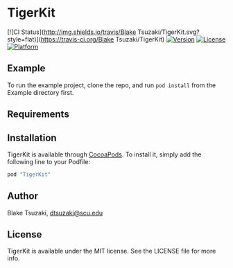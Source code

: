 # TigerKit

[![CI Status](http://img.shields.io/travis/Blake Tsuzaki/TigerKit.svg?style=flat)](https://travis-ci.org/Blake Tsuzaki/TigerKit)
[![Version](https://img.shields.io/cocoapods/v/TigerKit.svg?style=flat)](http://cocoapods.org/pods/TigerKit)
[![License](https://img.shields.io/cocoapods/l/TigerKit.svg?style=flat)](http://cocoapods.org/pods/TigerKit)
[![Platform](https://img.shields.io/cocoapods/p/TigerKit.svg?style=flat)](http://cocoapods.org/pods/TigerKit)

## Example

To run the example project, clone the repo, and run `pod install` from the Example directory first.

## Requirements

## Installation

TigerKit is available through [CocoaPods](http://cocoapods.org). To install
it, simply add the following line to your Podfile:

```ruby
pod "TigerKit"
```

## Author

Blake Tsuzaki, dtsuzaki@scu.edu

## License

TigerKit is available under the MIT license. See the LICENSE file for more info.
